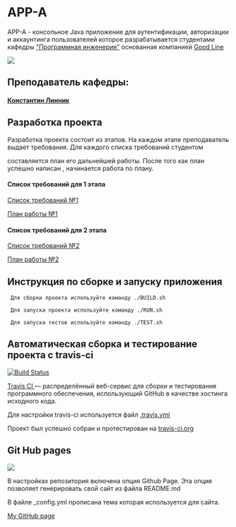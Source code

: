  # APP-A 

 APP-A - консольное Java приложение для аутентификации, авторизации и аккаунтинга пользователей которое разрабатывается студентами кафедры <a href="http://kafedra-goodline.info/software-engineering">"Программная инженерия"</a> основанная компанией <a href="https://goodline.info/">Good Line</a>

<img src="https://user-images.githubusercontent.com/32132937/32546326-4c3face0-c4b1-11e7-887e-99a4efd30703.jpg">

## Преподаватель кафедры:

#### <a href="https://github.com/theaspect"><b>Константин Линник</b></a>
     
## Разработка проекта

 Разработка проекта состоит из этапов. На каждом этапе преподаватель выдает требования. Для каждого списка требований студентом 

 составляется план его дальнейшей работы. После того как план успешно написан , начинается работа по плану.
    
#### Список требований для 1 этапа

<a href="https://docs.google.com/document/d/1iRLP4Ny7FlIds6QWtQvfYvHsetl9Qgc6cYLETVAGqUY/edit">Список требований №1</a>

<a href="Roadmap1.md">План работы  №1</a>

#### Список требований для 2 этапа

<a href="https://docs.google.com/document/d/16bcm3DMuo7p__102sDtBn3YqOk5ezetShYxHvH62Ec0/edit">Список требований №2</a>

<a href="Roadmap2.md">План работы №2 </a>

## Инструкция по сборке и запуску приложения

     Для сборки проекта используйте команду ./BUILD.sh

     Для запуска проекта используйте команду ./RUN.sh

     Для запуска тестов используйте команду ./TEST.sh
   
## Автоматическая сборка и тестирование проекта с travis-ci  

[![Build Status](https://travis-ci.org/Roman0532/App-A.svg?branch=master)](https://travis-ci.org/Roman0532/App-A)

<a href="https://travis-ci.org/">Travis CI </a> — распределённый веб-сервис для сборки и тестирования программного обеспечения, использующий GitHub в качестве хостинга исходного кода.

Для настройки travis-ci используется файл <a href="https://github.com/Roman0532/App-A/blob/master/.travis.yml">.travis.yml</a>

Проект был успешно собран и протестирован на <a href="https://travis-ci.org/">travis-ci.org</a>
     
## Git Hub pages 
<img src="https://user-images.githubusercontent.com/32132937/32547212-0ea77ec8-c4b4-11e7-90b7-a915504b6d15.jpg">

В настройках репозитория включена опция Github Page. 
Эта опция позволяет генерировать свой сайт из файла README.md

В файле _config.yml прописана тема которая используется для сайта.

<a href="https://roman0532.github.io/App-A/">My GitHub page<a/>


